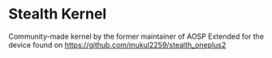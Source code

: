 # Stealth Kernel

Community-made kernel by the former maintainer of AOSP Extended for the device found on https://github.com/mukul2259/stealth_oneplus2
